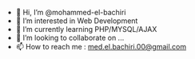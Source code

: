 - 👋 Hi, I’m @mohammed-el-bachiri
- 👀 I’m interested in Web Development
- 🌱 I’m currently learning PHP/MYSQL/AJAX
- 💞️ I’m looking to collaborate on ...
- 📫 How to reach me : med.el.bachiri.00@gmail.com
